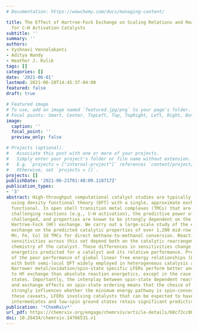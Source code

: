 ```yaml
---
# Documentation: https://wowchemy.com/docs/managing-content/

title: The Effect of Hartree-Fock Exchange on Scaling Relations and Reaction Energetics
  for C–H Activation Catalysts
subtitle: ''
summary: ''
authors:
- Vyshnavi Vennelakanti
- Aditya Nandy
- Heather J. Kulik
tags: []
categories: []
date: '2021-06-01'
lastmod: 2021-06-20T14:45:37-04:00
featured: false
draft: true

# Featured image
# To use, add an image named `featured.jpg/png` to your page's folder.
# Focal points: Smart, Center, TopLeft, Top, TopRight, Left, Right, BottomLeft, Bottom, BottomRight.
image:
  caption: ''
  focal_point: ''
  preview_only: false

# Projects (optional).
#   Associate this post with one or more of your projects.
#   Simply enter your project's folder or file name without extension.
#   E.g. `projects = ["internal-project"]` references `content/project/deep-learning/index.md`.
#   Otherwise, set `projects = []`.
projects: []
publishDate: '2021-06-21T01:48:09.118717Z'
publication_types:
- '3'
abstract: High-throughput computational catalyst studies are typically carried out
  using density functional theory (DFT) with a single, approximate exchange-correlation
  functional. In open shell transition metal complexes (TMCs) that are promising for
  challenging reactions (e.g., C–H activation), the predictive power of DFT has been
  challenged, and properties are known to be strongly dependent on the admixture of
  Hartree-Fock (HF) exchange. We carry out a large-scale study of the effect of HF
  exchange on the predicted catalytic properties of over 1,200 mid-row (i.e., Cr,
  Mn, Fe, Co) 3d TMCs for direct methane-to-methanol conversion. Reaction energetic
  sensitivities across this set depend both on the catalytic rearrangement and ligand
  chemistry of the catalyst. These differences in sensitivities change both the absolute
  energetics predicted for a catalyst and its relative performance. Previous observations
  of the poor performance of global linear free energy relationships (LFERs) hold
  with both semi-local DFT widely employed in heterogeneous catalysis and hybrid DFT.
  Narrower metal/oxidation/spin-state specific LFERs perform better and are less sensitive
  to HF exchange than absolute reaction energetics, except in the case of some intermediate/high-spin
  states. Importantly, the interplay between spin-state dependent reaction energetics
  and exchange effects on spin-state ordering means that the choice of DFT functional
  strongly influences whether the minimum energy pathway is spin-conserved. Despite
  these caveats, LFERs involving catalysts that can be expected to have closed shell
  intermediates and low-spin ground states retain significant predictive power.
publication: '*ChemRxiv*'
url_pdf: https://chemrxiv.org/engage/chemrxiv/article-details/60c73cc0842e653564db169d
doi: 10.26434/chemrxiv.14766531.v1
---
```

